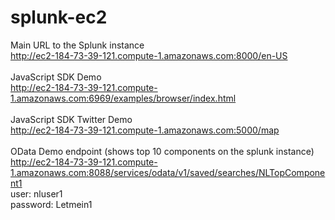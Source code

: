 splunk-ec2
==========

Main URL to the Splunk instance
<br>
<a target="_new">http://ec2-184-73-39-121.compute-1.amazonaws.com:8000/en-US</a>
<br>
<br>
JavaScript SDK Demo
<br>
http://ec2-184-73-39-121.compute-1.amazonaws.com:6969/examples/browser/index.html
<br>
<br>
JavaScript SDK Twitter Demo
<br>
http://ec2-184-73-39-121.compute-1.amazonaws.com:5000/map
<br>
<br>
OData Demo endpoint (shows top 10 components on the splunk instance)
<br>
http://ec2-184-73-39-121.compute-1.amazonaws.com:8088/services/odata/v1/saved/searches/NLTopComponent1
<br>
user: nluser1
<br>
password: Letmein1
